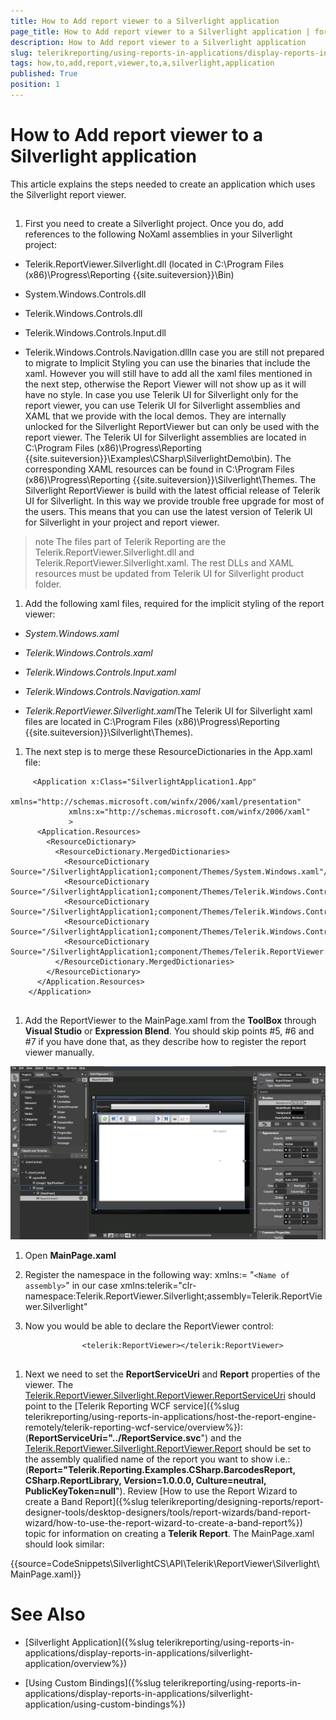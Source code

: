 ```yaml
---
title: How to Add report viewer to a Silverlight application
page_title: How to Add report viewer to a Silverlight application | for Telerik Reporting Documentation
description: How to Add report viewer to a Silverlight application
slug: telerikreporting/using-reports-in-applications/display-reports-in-applications/silverlight-application/how-to-add-report-viewer-to-a-silverlight-application
tags: how,to,add,report,viewer,to,a,silverlight,application
published: True
position: 1
---
```


# How to Add report viewer to a Silverlight application



This article explains the steps needed to create an application which uses the Silverlight report viewer.
      

## 

1. First you need to create a Silverlight project. Once you do, add references to the following NoXaml assemblies in your Silverlight project:
            

* Telerik.ReportViewer.Silverlight.dll  (located in C:\Program Files (x86)\Progress\Reporting {{site.suiteversion}}\Bin)
                

* System.Windows.Controls.dll

* Telerik.Windows.Controls.dll

* Telerik.Windows.Controls.Input.dll

* Telerik.Windows.Controls.Navigation.dllIn case you are still not prepared to migrate to Implicit Styling you can use the binaries that include the xaml.
              However you will still have to add all the xaml files mentioned in the next step, otherwise the Report Viewer will not show up as it will have no style.
            In case you use Telerik UI for Silverlight only for the report viewer, you can use Telerik UI for Silverlight assemblies and XAML that we provide with the local demos.
             They are internally unlocked for the Silverlight ReportViewer but can only be used with the report viewer. The Telerik UI for Silverlight assemblies are located in
             C:\Program Files (x86)\Progress\Reporting {{site.suiteversion}}\Examples\CSharp\SilverlightDemo\bin).
             The corresponding XAML resources can be found in C:\Program Files (x86)\Progress\Reporting {{site.suiteversion}}\Silverlight\Themes.
            The Silverlight ReportViewer is build with the latest official release of Telerik UI for Silverlight.
              In this way we provide trouble free upgrade for most of the users.
              This means that you can use the latest version of Telerik UI for Silverlight in your project and report viewer.
            

>note The files part of Telerik Reporting are the Telerik.ReportViewer.Silverlight.dll and Telerik.ReportViewer.Silverlight.xaml.                The rest DLLs and XAML resources must be updated from Telerik UI for Silverlight product folder.              


1. Add the following xaml files, required for the implicit styling of the report viewer:
            

* *System.Windows.xaml*

* *Telerik.Windows.Controls.xaml*

* *Telerik.Windows.Controls.Input.xaml*

* *Telerik.Windows.Controls.Navigation.xaml*

* *Telerik.ReportViewer.Silverlight.xaml*The Telerik UI for Silverlight xaml files are located in
              C:\Program Files (x86)\Progress\Reporting {{site.suiteversion}}\Silverlight\Themes).
            

1. The next step is to merge these ResourceDictionaries in the App.xaml file:

	
````XAML
     <Application x:Class="SilverlightApplication1.App"
             xmlns="http://schemas.microsoft.com/winfx/2006/xaml/presentation"
             xmlns:x="http://schemas.microsoft.com/winfx/2006/xaml"
             >
      <Application.Resources>
        <ResourceDictionary>
          <ResourceDictionary.MergedDictionaries>
            <ResourceDictionary Source="/SilverlightApplication1;component/Themes/System.Windows.xaml"/>
            <ResourceDictionary Source="/SilverlightApplication1;component/Themes/Telerik.Windows.Controls.xaml"/>
            <ResourceDictionary Source="/SilverlightApplication1;component/Themes/Telerik.Windows.Controls.Input.xaml"/>
            <ResourceDictionary Source="/SilverlightApplication1;component/Themes/Telerik.Windows.Controls.Navigation.xaml"/>
            <ResourceDictionary Source="/SilverlightApplication1;component/Themes/Telerik.ReportViewer.Silverlight.xaml"/>
          </ResourceDictionary.MergedDictionaries>
        </ResourceDictionary>
      </Application.Resources>
    </Application>
                
````



1. Add the ReportViewer to the MainPage.xaml from the __ToolBox__              through __Visual Studio__ or __Expression Blend__.
              You should skip points #5, #6 and #7 if you have done that, as they describe how to register the report viewer manually.
              
  ![](images/SilverlightBlend.png)

1. Open __MainPage.xaml__

1. Register the namespace in the following way: xmlns:<Name of
              namespace>= "```<Name of assembly>```" in our case
              xmlns:telerik="clr-namespace:Telerik.ReportViewer.Silverlight;assembly=Telerik.ReportViewer.Silverlight"
            

1. Now you would be able to declare the ReportViewer control:
            

	
````XAML
				<telerik:ReportViewer></telerik:ReportViewer>
				
````



1. Next we need to set the __ReportServiceUri__              and __Report__ properties of the viewer.
              The [Telerik.ReportViewer.Silverlight.ReportViewer.ReportServiceUri](/reporting/api/Telerik.ReportViewer.Silverlight.ReportViewer#Telerik_ReportViewer_Silverlight_ReportViewer_ReportServiceUri)              should point to the [Telerik Reporting WCF service]({%slug telerikreporting/using-reports-in-applications/host-the-report-engine-remotely/telerik-reporting-wcf-service/overview%}):(__ReportServiceUri="../ReportService.svc__")
              and the
              [Telerik.ReportViewer.Silverlight.ReportViewer.Report](/reporting/api/Telerik.ReportViewer.Silverlight.ReportViewer#Telerik_ReportViewer_Silverlight_ReportViewer_Report)              should be set to the assembly qualified name of the report you want to show i.e.:(__Report="Telerik.Reporting.Examples.CSharp.BarcodesReport, CSharp.ReportLibrary, Version=1.0.0.0, Culture=neutral, PublicKeyToken=null__").
              Review [How to use the Report Wizard to create a Band Report]({%slug telerikreporting/designing-reports/report-designer-tools/desktop-designers/tools/report-wizards/band-report-wizard/how-to-use-the-report-wizard-to-create-a-band-report%}) topic for information on creating a __Telerik Report__.
              The MainPage.xaml should look similar:
            

{{source=CodeSnippets\SilverlightCS\API\Telerik\ReportViewer\Silverlight\MainPage.xaml}}




# See Also


 * [Silverlight Application]({%slug telerikreporting/using-reports-in-applications/display-reports-in-applications/silverlight-application/overview%})

 * [Using Custom Bindings]({%slug telerikreporting/using-reports-in-applications/display-reports-in-applications/silverlight-application/using-custom-bindings%})
